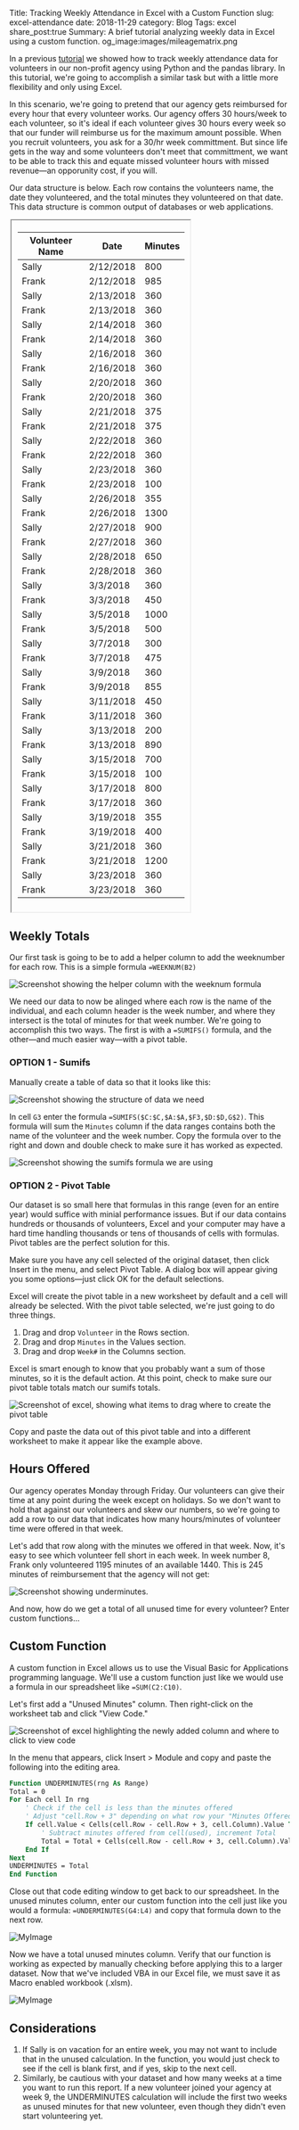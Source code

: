Title: Tracking Weekly Attendance in Excel with a Custom Function
slug: excel-attendance
date: 2018-11-29
category: Blog
Tags: excel
share_post:true
Summary: A brief tutorial analyzing weekly data in Excel using a custom function.
og_image:images/mileagematrix.png


In a previous [tutorial](https://martinnoah.com/pandas-excel-attendance.html#.XAEclWhKhPY) we showed how to track weekly attendance data for volunteers in our non-profit agency using Python and the pandas library.  In this tutorial, we're going to accomplish a similar task but with a little more flexibility and only using Excel.

In this scenario, we're going to pretend that our agency gets reimbursed for every hour that every volunteer works.  Our agency offers 30 hours/week to each volunteer, so it's ideal if each volunteer gives 30 hours every week so that our funder will reimburse us for the maximum amount possible.  When you recruit volunteers, you ask for a 30/hr week committment.  But since life gets in the way and some volunteers don't meet that committment, we want to be able to track this and equate missed volunteer hours with missed revenue&mdash;an opporunity cost, if you will.

Our data structure is below.  Each row contains the volunteers name, the date they volunteered, and the total minutes they volunteered on that date.  This data structure is common output of databases or web applications.

<fieldset style="border-style: inset;border-width: 2px;max-width: 300px">
<table class="table">
<thead><tr class="tableizer-firstrow"><th>Volunteer Name</th><th>Date</th><th>Minutes</th></tr></thead><tbody>
 <tr><td>Sally</td><td>2/12/2018</td><td>800</td></tr>
 <tr><td>Frank</td><td>2/12/2018</td><td>985</td></tr>
 <tr><td>Sally</td><td>2/13/2018</td><td>360</td></tr>
 <tr><td>Frank</td><td>2/13/2018</td><td>360</td></tr>
 <tr><td>Sally</td><td>2/14/2018</td><td>360</td></tr>
 <tr><td>Frank</td><td>2/14/2018</td><td>360</td></tr>
 <tr><td>Sally</td><td>2/16/2018</td><td>360</td></tr>
 <tr><td>Frank</td><td>2/16/2018</td><td>360</td></tr>
 <tr><td>Sally</td><td>2/20/2018</td><td>360</td></tr>
 <tr><td>Frank</td><td>2/20/2018</td><td>360</td></tr>
 <tr><td>Sally</td><td>2/21/2018</td><td>375</td></tr>
 <tr><td>Frank</td><td>2/21/2018</td><td>375</td></tr>
 <tr><td>Sally</td><td>2/22/2018</td><td>360</td></tr>
 <tr><td>Frank</td><td>2/22/2018</td><td>360</td></tr>
 <tr><td>Sally</td><td>2/23/2018</td><td>360</td></tr>
 <tr><td>Frank</td><td>2/23/2018</td><td>100</td></tr>
 <tr><td>Sally</td><td>2/26/2018</td><td>355</td></tr>
 <tr><td>Frank</td><td>2/26/2018</td><td>1300</td></tr>
 <tr><td>Sally</td><td>2/27/2018</td><td>900</td></tr>
 <tr><td>Frank</td><td>2/27/2018</td><td>360</td></tr>
 <tr><td>Sally</td><td>2/28/2018</td><td>650</td></tr>
 <tr><td>Frank</td><td>2/28/2018</td><td>360</td></tr>
 <tr><td>Sally</td><td>3/3/2018</td><td>360</td></tr>
 <tr><td>Frank</td><td>3/3/2018</td><td>450</td></tr>
 <tr><td>Sally</td><td>3/5/2018</td><td>1000</td></tr>
 <tr><td>Frank</td><td>3/5/2018</td><td>500</td></tr>
 <tr><td>Sally</td><td>3/7/2018</td><td>300</td></tr>
 <tr><td>Frank</td><td>3/7/2018</td><td>475</td></tr>
 <tr><td>Sally</td><td>3/9/2018</td><td>360</td></tr>
 <tr><td>Frank</td><td>3/9/2018</td><td>855</td></tr>
 <tr><td>Sally</td><td>3/11/2018</td><td>450</td></tr>
 <tr><td>Frank</td><td>3/11/2018</td><td>360</td></tr>
 <tr><td>Sally</td><td>3/13/2018</td><td>200</td></tr>
 <tr><td>Frank</td><td>3/13/2018</td><td>890</td></tr>
 <tr><td>Sally</td><td>3/15/2018</td><td>700</td></tr>
 <tr><td>Frank</td><td>3/15/2018</td><td>100</td></tr>
 <tr><td>Sally</td><td>3/17/2018</td><td>800</td></tr>
 <tr><td>Frank</td><td>3/17/2018</td><td>360</td></tr>
 <tr><td>Sally</td><td>3/19/2018</td><td>355</td></tr>
 <tr><td>Frank</td><td>3/19/2018</td><td>400</td></tr>
 <tr><td>Sally</td><td>3/21/2018</td><td>360</td></tr>
 <tr><td>Frank</td><td>3/21/2018</td><td>1200</td></tr>
 <tr><td>Sally</td><td>3/23/2018</td><td>360</td></tr>
 <tr><td>Frank</td><td>3/23/2018</td><td>360</td></tr>
</tbody></table>
</fieldset>

##  Weekly Totals

Our first task is going to be to add a helper column to add the weeknumber for each row.  This is a simple formula `=WEEKNUM(B2)`

![Screenshot showing the helper column with the weeknum formula]({attach}images/weekNumFormula.png)

We need our data to now be alinged where each row is the name of the individual, and each column header is the week number, and where they intersect is the total of minutes for that week number.  We're going to accomplish this two ways.  The first is with a `=SUMIFS()` formula, and the other&mdash;and much easier way&mdash;with a pivot table.

### OPTION 1 - Sumifs

Manually create a table of data so that it looks like this:

![Screenshot showing the structure of data we need]({attach}images/table1.png)

In cell `G3` enter the formula `=SUMIFS($C:$C,$A:$A,$F3,$D:$D,G$2)`.  This formula will sum the `Minutes` column if the data ranges contains both the name of the volunteer and the week number.  Copy the formula over to the right and down and double check to make sure it has worked as expected.

![Screenshot showing the sumifs formula we are using]({attach}images/sumifs.png)

### OPTION 2 - Pivot Table

Our dataset is so small here that formulas in this range (even for an entire year) would suffice with minial performance issues.  But if our data contains hundreds or thousands of volunteers, Excel and your computer may have a hard time handling thousands or tens of thousands of cells with formulas.  Pivot tables are the perfect solution for this.

Make sure you have any cell selected of the original dataset, then click Insert in the menu, and select Pivot Table.  A dialog box will appear giving you some options&mdash;just click OK for the default selections.

Excel will create the pivot table in a new worksheet by default and a cell will already be selected. With the pivot table selected, we're just going to do three things.

1. Drag and drop `Volunteer` in the Rows section.
2. Drag and drop `Minutes` in the Values section.
3. Drag and drop `Week#` in the Columns section.

Excel is smart enough to know that you probably want a sum of those minutes, so it is the default action.  At this point, check to make sure our pivot table totals match our sumifs totals. 

![Screenshot of excel, showing what items to drag where to create the pivot table]({attach}images/pivotinstructions.png)

Copy and paste the data out of this pivot table and into a different worksheet to make it appear like the example above.

## Hours Offered

Our agency operates Monday through Friday.  Our volunteers can give their time at any point during the week except on holidays.  So we don't want to hold that against our volunteers and skew our numbers, so we're going to add a row to our data that indicates how many hours/minutes of volunteer time were offered in that week.  

Let's add that row along with the minutes we offered in that week.  Now, it's easy to see which volunteer fell short in each week.  In week number 8, Frank only volunteered 1195 minutes of an available 1440.  This is 245 minutes of reimbursement that the agency will not get:
<!--
<img style="max-width: 100%; height:  auto;" src='/images/highlightedUnder.png'>
-->

![Screenshot showing underminutes.]({attach}images/highlightedUnder.png)

And now, how do we get a total of all unused time for every volunteer?  Enter custom functions...

## Custom Function

A custom function in Excel allows us to use the Visual Basic for Applications programming language.  We'll use a custom function just like we would use a formula in our spreadsheet like `=SUM(C2:C10)`.

Let's first add a "Unused Minutes" column.  Then right-click on the worksheet tab and click "View Code."  

![Screenshot of excel highlighting the newly added column and where to click to view code]({attach}images/viewcode.png)

In the menu that appears, click Insert > Module and copy and paste the following into the editing area.

```vb
Function UNDERMINUTES(rng As Range)
Total = 0
For Each cell In rng
    ' Check if the cell is less than the minutes offered 
    ' Adjust "cell.Row + 3" depending on what row your "Minutes Offered" is.
    If cell.Value < Cells(cell.Row - cell.Row + 3, cell.Column).Value Then
        ' Subtract minutes offered from cell(used), increment Total
        Total = Total + Cells(cell.Row - cell.Row + 3, cell.Column).Value - cell.Value
    End If
Next
UNDERMINUTES = Total
End Function
```

Close out that code editing window to get back to our spreadsheet.  In the unused minutes column, enter our custom function into the cell just like you would a formula: `=UNDERMINUTES(G4:L4)` and copy that formula down to the next row.

![MyImage]({attach}images/underminutesFunction.png)

Now we have a total unused minutes column.  Verify that our function is working as expected by manually checking before applying this to a larger dataset.  Now that we've included VBA in our Excel file, we must save it as Macro enabled workbook (.xlsm).

![MyImage]({attach}images/totalUnusedFinished.png)


## Considerations

1.  If Sally is on vacation for an entire week, you may not want to include that in the unused calculation.  In the function, you would just check to see if the cell is blank first, and if yes, skip to the next cell.
2. Similarly, be cautious with your dataset and how many weeks at a time you want to run this report.  If a new volunteer joined your agency at week 9, the UNDERMINUTES calculation will include the first two weeks as unused minutes for that new volunteer, even though they didn't even start volunteering yet.